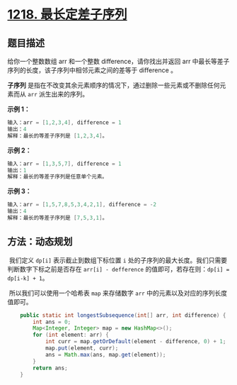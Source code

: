 # [1218. 最长定差子序列](https://leetcode-cn.com/problems/longest-arithmetic-subsequence-of-given-difference/)

## 题目描述

给你一个整数数组 arr 和一个整数 difference，请你找出并返回 arr 中最长等差子序列的长度，该子序列中相邻元素之间的差等于 difference 。

**子序列** 是指在不改变其余元素顺序的情况下，通过删除一些元素或不删除任何元素而从 `arr` 派生出来的序列。

**示例 1：**

```java
输入：arr = [1,2,3,4], difference = 1
输出：4
解释：最长的等差子序列是 [1,2,3,4]。
```

**示例 2：**

```java
输入：arr = [1,3,5,7], difference = 1
输出：1
解释：最长的等差子序列是任意单个元素。
```

**示例 3：**

```java
输入：arr = [1,5,7,8,5,3,4,2,1], difference = -2
输出：4
解释：最长的等差子序列是 [7,5,3,1]。
```

## 方法：动态规划

​		我们定义 `dp[i]`   表示截止到数组下标位置 `i` 处的子序列的最大长度。我们只需要判断数字下标之前是否存在 `arr[i] - defference` 的值即可，若存在则：`dp[i] = dp[i-k] + 1`。

​		所以我们可以使用一个哈希表 `map` 来存储数字 `arr` 中的元素以及对应的序列长度值即可。

```java
    public static int longestSubsequence(int[] arr, int difference) {
        int ans = 0;
        Map<Integer, Integer> map = new HashMap<>();
        for (int element: arr) {
            int curr = map.getOrDefault(element - difference, 0) + 1;
            map.put(element, curr);
            ans = Math.max(ans, map.get(element));
        }
        return ans;
    }
```


